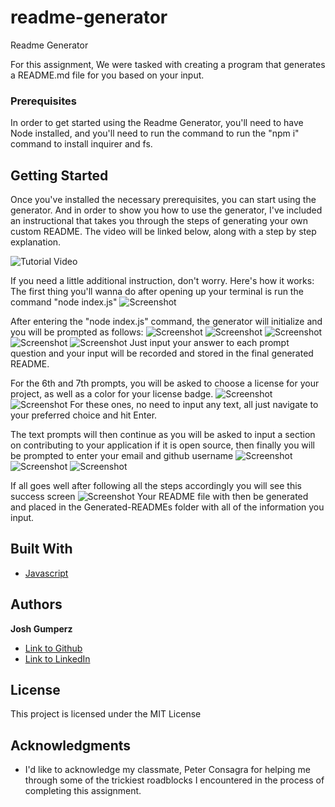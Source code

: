# readme-generator
Readme Generator

For this assignment, We were tasked with creating a program that generates a README.md file for you based on your input.

### Prerequisites

In order to get started using the Readme Generator, you'll need to have Node installed, and you'll need to run the command to run the "npm i" command to install inquirer and fs.

## Getting Started

Once you've installed the necessary prerequisites, you can start using the generator. And in order to show you how to use the generator, I've included an instructional that takes you through the steps of generating your own custom README. The video will be linked below, along with a step by step explanation. 


![Tutorial Video](https://drive.google.com/file/d/1mRlg4QoVilNs8terglqgVAiRN8ruL6Py/view?usp=sharing)

If you need a little additional instruction, don't worry. Here's how it works:
The first thing you'll wanna do after opening up your terminal is run the command "node index.js"
![Screenshot](https://i.imgur.com/6IQJ8Ml.png)

After entering the "node index.js" command, the generator will initialize and you will be prompted as follows:
![Screenshot](https://i.imgur.com/r9pfRNx.png)
![Screenshot](https://i.imgur.com/4xXL0cR.png)
![Screenshot](https://i.imgur.com/agKBwgF.png)
![Screenshot](https://i.imgur.com/s2ubk7z.png)
![Screenshot](https://i.imgur.com/IYODtbh.png)
Just input your answer to each prompt question and your input will be recorded and stored in the final generated README.

For the 6th and 7th prompts, you will be asked to choose a license for your project, as well as a color for your license badge. 
![Screenshot](https://i.imgur.com/64WLc2s.png)
![Screenshot](https://i.imgur.com/nhdTDPG.png)
For these ones, no need to input any text, all just navigate to your preferred choice and hit Enter.

The text prompts will then continue as you will be asked to input a section on contributing to your application if it is open source, then finally you will be prompted to enter your email and github username
![Screenshot](https://i.imgur.com/j188Y0Z.png)
![Screenshot](https://i.imgur.com/9FMYldR.png)
![Screenshot](https://i.imgur.com/itdTACc.png)

If all goes well after following all the steps accordingly you will see this success screen
![Screenshot](https://i.imgur.com/auMWaHj.png)
Your README file with then be generated and placed in the Generated-READMEs folder with all of the information you input.

## Built With
* [Javascript](https://developer.mozilla.org/en-US/docs/Web/JavaScript)


## Authors

**Josh Gumperz** 

- [Link to Github](https://github.com/JoshGumperz)
- [Link to LinkedIn](https://www.linkedin.com/in/josh-gumperz-8706a8185/)

## License

This project is licensed under the MIT License 

## Acknowledgments

* I'd like to acknowledge my classmate, Peter Consagra for helping me through some of the trickiest roadblocks I encountered in the process of completing this assignment.  
